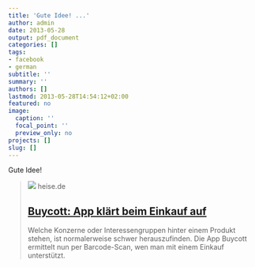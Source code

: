 ```yaml
---
title: 'Gute Idee! ...'
author: admin
date: 2013-05-28
output: pdf_document
categories: []
tags:
- facebook
- german
subtitle: ''
summary: ''
authors: []
lastmod: 2013-05-28T14:54:12+02:00
featured: no
image:
  caption: ''
  focal_point: ''
  preview_only: no
projects: []
slug: []
---
```

Gute Idee!
> [![](https://heise.cloudimg.io/bound/1200x1200/q85.png-lossy-85.webp-lossy-85.foil1/_www-heise-de_/icons/ho/opengraph/opengraph.png)](http://www.heise.de/newsticker/meldung/Buycott-App-klaert-beim-Einkauf-auf-1865914.html)
> heise.de
> ## [Buycott: App klärt beim Einkauf auf](http://www.heise.de/newsticker/meldung/Buycott-App-klaert-beim-Einkauf-auf-1865914.html)
>
>Welche Konzerne oder Interessengruppen hinter einem Produkt stehen, ist normalerweise schwer herauszufinden. Die App Buycott ermittelt nun per Barcode-Scan, wen man mit einem Einkauf unterstützt.

